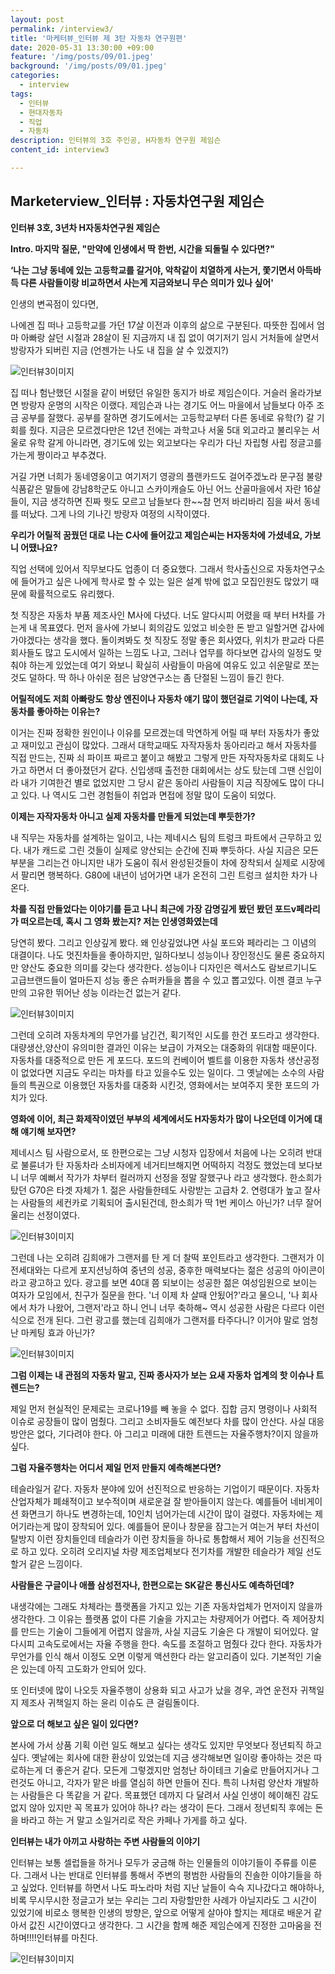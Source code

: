 ```yaml
---
layout: post
permalink: /interview3/
title: '마케터뷰_인터뷰 제 3탄 자동차 연구원편'
date: 2020-05-31 13:30:00 +09:00
feature: '/img/posts/09/01.jpeg'
background: '/img/posts/09/01.jpeg'
categories:
  - interview
tags:
  - 인터뷰
  - 현대자동차
  - 직업
  - 자동차
description: 인터뷰의 3호 주인공, H자동차 연구원 제임슨
content_id: interview3

---
```


## Marketerview_인터뷰 : 자동차연구원 제임슨

**인터뷰 3호, 3년차 H자동차연구원 제임슨** 



**Intro. 마지막 질문, "만약에 인생에서 딱 한번, 시간을 되돌릴 수 있다면?"**

**‘나는 그냥 동네에 있는 고등학교를 갈거야, 악착같이 치열하게 사는거, 쫓기면서 아득바득 다른 사람들이랑 비교하면서 사는게 지금와보니 무슨 의미가 있나 싶어'**



인생의 변곡점이 있다면, 

나에겐 집 떠나 고등학교를 가던 17살 이전과 이후의 삶으로 구분된다. 따뜻한 집에서 엄마 아빠랑 살던 시절과 28살이 된 지금까지 내 집 없이 여기저기 임시 거처들에 살면서 방랑자가 되버린 지금 (언젠가는 나도 내 집을 살 수 있겠지?)



![인터뷰3이미지](/img/posts/09/02.png)



집 떠나 험난했던 시절을 같이 버텼던 유일한 동지가 바로 제임슨이다. 거슬러 올라가보면 방랑자 운명의 시작은 이랬다. 제임슨과 나는 경기도 어느 마을에서 남들보다 아주 조금 공부를 잘했다. 공부를 잘하면 경기도에서는 고등학교부터 다른 동네로 유학(?) 갈 기회를 줬다. 지금은 모르겠다만은 12년 전에는 과학고나 서울 5대 외고라고 불리우는 서울로 유학 갈게 아니라면, 경기도에 있는 외고보다는 우리가 다닌 자립형 사립 정글고를 가는게 짱이라고 부추겼다. 

거길 가면 너희가 동네영웅이고 여기저기 영광의 플랜카드도 걸어주겠노라 문구점 불량식품같은 말들에 강남8학군도 아니고 스카이캐슬도 아닌 어느 산골마을에서 자란 16살들이, 지금 생각하면 진짜 뭣도 모르고 남들보다 한~~참 먼저 바리바리 짐을 싸서 동네를 떠났다. 그게 나의 기나긴 방랑자 여정의 시작이였다. 



**우리가 어릴적 꿈꿨던 대로 나는 C사에 들어갔고 제임슨씨는 H자동차에 가셨네요, 가보니 어땠나요?**

직업 선택에 있어서 직무보다도 업종이 더 중요했다. 그래서 학사출신으로 자동차연구소에 들어가고 싶은 나에게 학사로 할 수 있는 일은 설계 밖에 없고 모집인원도 많았기 때문에 확률적으로도 유리했다. 

첫 직장은 자동차 부품 제조사인 M사에 다녔다. 너도 알다시피 어렸을 때 부터 H차를 가는게 내 목표였다.  먼저 을사에 가보니 회의감도 있었고 비슷한 돈 받고 일할거면 갑사에 가야겠다는 생각을 했다. 돌이켜봐도 첫 직장도 정말 좋은 회사였다, 위치가 판교라 다른 회사들도 많고 도시에서 일하는 느낌도 나고, 그러나 업무를 하다보면 갑사의 일정도 맞춰야 하는게 있었는데 여기 와보니 확실히 사람들이 마음에 여유도 있고 쉬운말로 쪼는 것도 덜하다. 딱 하나 아쉬운 점은 남양연구소는 좀 단절된 느낌이 들긴 한다. 



**어릴적에도 저희 아빠랑도 항상 엔진이나 자동차 얘기 많이 했던걸로 기억이 나는데, 자동차를 좋아하는 이유는?**



이거는 진짜 정확한 원인이나 이유를 모르겠는데 막연하게 어릴 때 부터 자동차가 좋았고 재미있고 관심이 많았다. 그래서 대학교때도 자작자동차 동아리라고 해서 자동차를 직접 만드는, 진짜 쇠 파이프 짜르고 붙이고 해봤고 그렇게 만든 자작자동차로 대회도 나가고 하면서 더 좋아졌던거 같다. 신입생때 출전한 대회에서는 상도 탔는데 그땐 신입이라 내가 기여한건 별로 없었지만 그 당시 같은 동아리 사람들이 지금 직장에도 많이 다니고 있다. 나 역시도 그런 경험들이 취업과 면접에 정말 많이 도움이 되었다.  



**이제는 자작자동차 아니고 실제 자동차를 만들게 되었는데 뿌듯한가?**

내 직무는 자동차를 설계하는 일이고, 나는 제네시스 팀의 트렁크 파트에서 근무하고 있다. 내가 캐드로 그린 것들이 실제로 양산되는 순간에 진짜 뿌듯하다. 사실 지금은 모든 부분을 그리는건 아니지만 내가 도움이 줘서 완성된것들이 차에 장착되서 실제로 시장에서 팔리면 행복하다. G80에 내년이 넘어가면 내가 온전히 그린 트렁크 설치한 차가 나온다. 



**차를 직접 만들었다는 이야기를 듣고 나니 최근에 가장 감명깊게 봤던 봤던 포드v페라리가 떠오르는데, 혹시 그 영화 봤는지? 저는 인생영화였는데**

당연히 봤다. 그리고 인상깊게 봤다. 왜 인상깊었냐면 사실 포드와 페라리는 그 이념의 대결이다. 나도 멋진차들을 좋아하지만, 일하다보니 성능이나 장인정신도 물론 중요하지만 양산도 중요한 의미를 갖는다 생각한다. 성능이나 디자인은 렉서스도 람보르기니도 고급브랜드들이 얼마든지 성능 좋은 슈퍼카들을  뽑을 수 있고 뽑고있다. 이젠 결코 누구만의 고유한 뛰어난 성능 이라는건  없는거 같다. 

![인터뷰3이미지](/img/posts/09/03.png)

그런데 오히려 자동차계의 무언가를 남긴건, 획기적인 시도를 한건 포드라고 생각한다. 대량생산,양산이 유의미한 결과인 이유는 보급이 가져오는 대중화의 위대함 때문이다. 자동차를 대중적으로 만든 게 포드다. 포드의 컨베이어 벨트를 이용한 자동차 생산공정이 없었다면 지금도 우리는 마차를 타고 있을수도 있는 일이다. 그 옛날에는 소수의 사람들의 특권으로 이용했던 자동차를 대중화 시킨것, 영화에서는 보여주지 못한 포드의 가치가 있다.



**영화에 이어, 최근 화제작이였던 부부의 세계에서도 H자동차가 많이 나오던데 이거에 대해 얘기해 보자면?**

제네시스 팀 사람으로서, 또 한편으로는 그냥 시청자 입장에서 처음에 나는 오히려 반대로 불륜녀가 탄 자동차라 소비자에게 네거티브해지면 어떡하지 걱정도 했었는데 보다보니 너무 예뻐서 작가가 차부터 컬러까지 선정을 정말 잘했구나 라고 생각했다.  한소희가 탔던 G70은 타겟 자체가 1. 젊은 사람들한테도 사랑받는 고급차 2. 연령대가 높고 잘사는 사람들의 세컨카로 기획되어 출시된건데, 한소희가 딱 1번 케이스 아닌가? 너무 잘어울리는 선정이였다. 

![인터뷰3이미지](/img/posts/09/04.png)



그런데 나는 오히려 김희애가 그랜저를 탄 게 더 찰떡 포인트라고 생각한다. 그랜저가 이전세대와는 다르게 포지션닝하여 중년의 성공, 중후한 매력보다는 젊은 성공의 아이콘이라고 광고하고 있다. 광고를 보면 40대 쯤 되보이는 성공한 젊은 여성임원으로 보이는 여자가 모임에서, 친구가 질문을 한다. '너 이제 차 살때 안됬어?'라고 물으니, '나 회사에서 차가 나왔어, 그랜저'라고 하니 언니 너무 축하해~ 역시 성공한 사람은 다르다 이런식으로 전개 된다. 그런 광고를 했는데 김희애가 그랜저를 타주다니? 이거야 말로 엄청난 마케팅 효과 아닌가? 

![인터뷰3이미지](/img/posts/09/05.png)



**그럼 이제는 내 관점의 자동차 말고, 진짜 종사자가 보는 요새 자동차 업계의 핫 이슈나 트렌드는?**

제일 먼저 현실적인 문제로는 코로나19를 빼 놓을 수 없다. 집합 금지 명령이나 사회적 이슈로 공장들이 많이 멈췄다. 그리고 소비자들도 예전보다 차를 많이 안산다. 사실 대응방안은 없다, 기다려야 한다. 아 그리고 미래에 대한 트렌드는 자율주행차?이지 않을까 싶다. 



**그럼 자율주행차는 어디서 제일 먼저 만들지 예측해본다면?**

테슬라일거 같다. 자동차 분야에 있어 선진적으로 반응하는 기업이기 때문이다. 자동차 산업자체가 폐쇄적이고 보수적이며 새로운걸 잘 받아들이지 않는다. 예를들어 네비게이션 화면크기 하나도 변경하는데, 10인치 넘어가는데 시간이 많이 걸렸다. 자동차에는 제어기라는게 많이 장착되어 있다. 예를들어 문이나 창문을 잠그는거 여는거 부터 차선이탈방지 이런 장치들인데 테슬라가 이런 장치들을 하나로 통합해서 제어 기능을 선진적으로 하고 있다. 오히려 오리지널 차량 제조업체보다 전기차를 개발한 테슬라가 제일 선도할거 같은 느낌이다.



**사람들은 구글이나 애플 삼성전자나, 한편으로는 SK같은 통신사도 예측하던데?**

내생각에는 그래도 차체라는 플랫폼을 가지고 있는 기존 자동차업체가 먼저이지 않을까 생각한다. 그 이유는 플랫폼 없이 다른 기술을 가지고는 차량제어가 어렵다. 즉 제어장치를 만드는 기술이 그들에게 어렵지 않을까, 사실 지금도  기술은 다 개발이 되어있다. 알다시피 고속도로에서는 자율 주행을 한다. 속도를 조절하고 멈췄다 갔다 한다. 자동차가 무언가를 인식 해서 이정도 오면 이렇게 액션한다 라는 알고리즘이 있다. 기본적인 기술은 있는데 아직 고도화가 안되어 있다. 

또 인터넷에 많이 나오듯  자율주행이 상용화 되고 사고가 났을 경우, 과연 운전자 귀책일지 제조사 귀책일지 하는 윤리 이슈도 큰 걸림돌이다. 



**앞으로 더 해보고 싶은 일이 있다면?**



본사에 가서 상품 기획 이런 일도 해보고 싶다는 생각도 있지만 무엇보다 정년퇴직 하고 싶다. 옛날에는 회사에 대한 환상이 있었는데 지금 생각해보면 일이랑 좋아하는 것은 따로하는게 더 좋은거 같다. 모든게 그렇겠지만 엄청난 하이테크 기술로 만들어지거나 그런것도 아니고, 각자가 맡은 바를 열심히 하면 만들어 진다. 특히 나처럼 양산차 개발하는 사람들은 다 똑같을 거 같다. 목표했던 데까지 다 달려서 사실 인생이 헤이해진 감도 없지 않아 있지만 꼭 목표가 있어야 하나? 라는 생각이 든다. 그래서 정년퇴직 후에는 돈을 바라고 하는 거 말고 소일거리로 작은 카페나 가게를 하고 싶다. 



**인터뷰는 내가 아끼고 사랑하는 주변 사람들의 이야기**

인터뷰는 보통 셀럽들을 하거나 모두가 궁금해 하는 인물들의 이야기들이 주류를 이룬다. 그래서 나는 반대로 인터뷰를 통해서 주변의 평범한 사람들의 진솔한 이야기들을 하고 싶었다. 인터뷰를 하면서 나도 파노라마 처럼 지난 날들이 슥슥 지나갔다고 해야하나, 비록 무시무시한 정글고가 보는 우리는 그리 자랑할만한 사례가 아닐지라도 그 시간이 있었기에 비로소 행복한 인생의 방향은, 앞으로 어떻게 살아야 할지는 제대로 배운거 같아서 값진 시간이였다고 생각한다. 그 시간을 함께 해준 제임슨에게 진정한 고마움을 전하며!!!!인터뷰를 마친다. 

![인터뷰3이미지](/img/posts/09/06.png)
